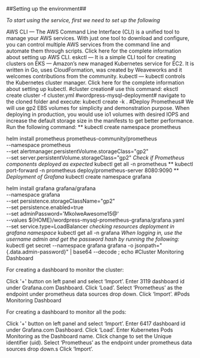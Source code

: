 ##Setting up the environment##

*To start using the service, first we need to set up the following*

AWS CLI — The AWS Command Line Interface (CLI) is a unified tool to manage your AWS services. With just one tool to download and configure, you can control multiple AWS services from the command line and automate them through scripts. Click here for the complete information about setting up AWS CLI.
eskctl — It is a simple CLI tool for creating clusters on EKS — Amazon’s new managed Kubernetes service for EC2. It is written in Go, uses CloudFormation, was created by Weaveworks and it welcomes contributions from the community.
kubectl — kubectl controls the Kubernetes cluster manager. Click here for the complete information about setting up kubectl.
#cluster creation#
use this command: 
eksctl create cluster -f cluster.yml
#wordpress-mysql-deployment#
navigate to the cloned folder and execute:
kubectl create -k .
#Deploy Prometheus#
We will use gp2 EBS volumes for simplicity and demonstration purpose. When deploying in production, you would use io1 volumes with desired IOPS and increase the default storage size in the manifests to get better performance. Run the following command:
**
kubectl create namespace prometheus

helm install prometheus prometheus-community/prometheus \
    --namespace prometheus \
    --set alertmanager.persistentVolume.storageClass="gp2" \
    --set server.persistentVolume.storageClass="gp2"
*Check if Prometheus components deployed as expected*
kubectl get all -n prometheus
**
kubectl port-forward -n prometheus deploy/prometheus-server 8080:9090
**
*Deployment of Grafana*
kubectl create namespace grafana

helm install grafana grafana/grafana \
    --namespace grafana \
    --set persistence.storageClassName="gp2" \
    --set persistence.enabled=true \
    --set adminPassword='MkolweAwesome15@' \
    --values ${HOME}/wordpress-mysql-prometheus-grafana/grafana.yaml \
    --set service.type=LoadBalancer
*checking resources deployment in grafana namespace*
kubectl get all -n grafana
*When logging in, use the username admin and get the password hash by running the following:*
kubectl get secret --namespace grafana grafana -o jsonpath="{.data.admin-password}" | base64 --decode ; echo
#Cluster Monitoring Dashboard

For creating a dashboard to monitor the cluster:

Click '+' button on left panel and select ‘Import’.
Enter 3119 dashboard id under Grafana.com Dashboard.
Click ‘Load’.
Select ‘Prometheus’ as the endpoint under prometheus data sources drop down.
Click ‘Import’.
#Pods Monitoring Dashboard

For creating a dashboard to monitor all the pods:

Click '+' button on left panel and select ‘Import’.
Enter 6417 dashboard id under Grafana.com Dashboard.
Click ‘Load’.
Enter Kubernetes Pods Monitoring as the Dashboard name.
Click change to set the Unique identifier (uid).
Select ‘Prometheus’ as the endpoint under prometheus data sources drop down.s
Click ‘Import’.









